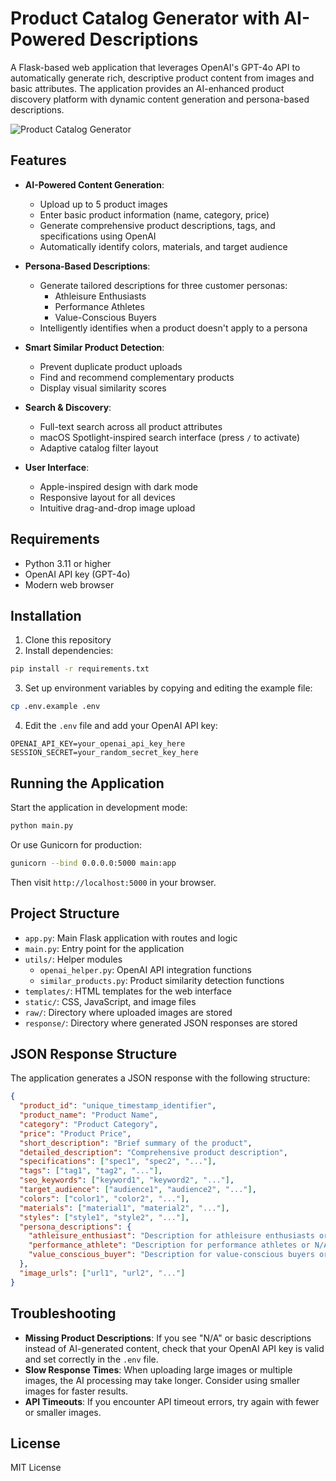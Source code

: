 # Product Catalog Generator with AI-Powered Descriptions

A Flask-based web application that leverages OpenAI's GPT-4o API to automatically generate rich, descriptive product content from images and basic attributes. The application provides an AI-enhanced product discovery platform with dynamic content generation and persona-based descriptions.

![Product Catalog Generator](attached_assets/image_1743151240102.png)

## Features

- **AI-Powered Content Generation**:
  - Upload up to 5 product images
  - Enter basic product information (name, category, price)
  - Generate comprehensive product descriptions, tags, and specifications using OpenAI
  - Automatically identify colors, materials, and target audience
  
- **Persona-Based Descriptions**:
  - Generate tailored descriptions for three customer personas:
    - Athleisure Enthusiasts
    - Performance Athletes
    - Value-Conscious Buyers
  - Intelligently identifies when a product doesn't apply to a persona
  
- **Smart Similar Product Detection**:
  - Prevent duplicate product uploads
  - Find and recommend complementary products
  - Display visual similarity scores
  
- **Search & Discovery**:
  - Full-text search across all product attributes
  - macOS Spotlight-inspired search interface (press `/` to activate)
  - Adaptive catalog filter layout

- **User Interface**:
  - Apple-inspired design with dark mode
  - Responsive layout for all devices
  - Intuitive drag-and-drop image upload

## Requirements

- Python 3.11 or higher
- OpenAI API key (GPT-4o)
- Modern web browser

## Installation

1. Clone this repository
2. Install dependencies:

```bash
pip install -r requirements.txt
```

3. Set up environment variables by copying and editing the example file:

```bash
cp .env.example .env
```

4. Edit the `.env` file and add your OpenAI API key:

```
OPENAI_API_KEY=your_openai_api_key_here
SESSION_SECRET=your_random_secret_key_here
```

## Running the Application

Start the application in development mode:

```bash
python main.py
```

Or use Gunicorn for production:

```bash
gunicorn --bind 0.0.0.0:5000 main:app
```

Then visit `http://localhost:5000` in your browser.

## Project Structure

- `app.py`: Main Flask application with routes and logic
- `main.py`: Entry point for the application
- `utils/`: Helper modules
  - `openai_helper.py`: OpenAI API integration functions
  - `similar_products.py`: Product similarity detection functions
- `templates/`: HTML templates for the web interface
- `static/`: CSS, JavaScript, and image files
- `raw/`: Directory where uploaded images are stored
- `response/`: Directory where generated JSON responses are stored

## JSON Response Structure

The application generates a JSON response with the following structure:

```json
{
  "product_id": "unique_timestamp_identifier",
  "product_name": "Product Name",
  "category": "Product Category",
  "price": "Product Price",
  "short_description": "Brief summary of the product",
  "detailed_description": "Comprehensive product description",
  "specifications": ["spec1", "spec2", "..."],
  "tags": ["tag1", "tag2", "..."],
  "seo_keywords": ["keyword1", "keyword2", "..."],
  "target_audience": ["audience1", "audience2", "..."],
  "colors": ["color1", "color2", "..."],
  "materials": ["material1", "material2", "..."],
  "styles": ["style1", "style2", "..."],
  "persona_descriptions": {
    "athleisure_enthusiast": "Description for athleisure enthusiasts or N/A",
    "performance_athlete": "Description for performance athletes or N/A",
    "value_conscious_buyer": "Description for value-conscious buyers or N/A"
  },
  "image_urls": ["url1", "url2", "..."]
}
```

## Troubleshooting

- **Missing Product Descriptions**: If you see "N/A" or basic descriptions instead of AI-generated content, check that your OpenAI API key is valid and set correctly in the `.env` file.
- **Slow Response Times**: When uploading large images or multiple images, the AI processing may take longer. Consider using smaller images for faster results.
- **API Timeouts**: If you encounter API timeout errors, try again with fewer or smaller images.

## License

MIT License